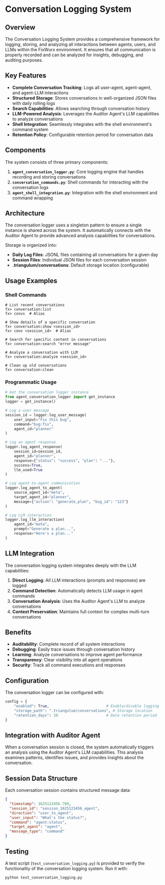 # Conversation Logging System

## Overview

The Conversation Logging System provides a comprehensive framework for logging, storing, and analyzing all interactions between agents, users, and LLMs within the FixWurx environment. It ensures that all communication is properly recorded and can be analyzed for insights, debugging, and auditing purposes.

## Key Features

- **Complete Conversation Tracking**: Logs all user-agent, agent-agent, and agent-LLM interactions
- **Structured Storage**: Stores conversations in well-organized JSON files with daily rolling logs
- **Search Capabilities**: Allows searching through conversation history
- **LLM-Powered Analysis**: Leverages the Auditor Agent's LLM capabilities to analyze conversations
- **Shell Integration**: Seamlessly integrates with the shell environment's command system
- **Retention Policy**: Configurable retention period for conversation data

## Components

The system consists of three primary components:

1. **`agent_conversation_logger.py`**: Core logging engine that handles recording and storing conversations
2. **`conversation_commands.py`**: Shell commands for interacting with the conversation logs
3. **`agent_shell_integration.py`**: Integration with the shell environment and command wrapping

## Architecture

The conversation logger uses a singleton pattern to ensure a single instance is shared across the system. It automatically connects with the Auditor Agent to provide advanced analysis capabilities for conversations.

Storage is organized into:
- **Daily Log Files**: JSONL files containing all conversations for a given day
- **Session Files**: Individual JSON files for each conversation session
- **.triangulum/conversations**: Default storage location (configurable)

## Usage Examples

### Shell Commands

```
# List recent conversations
fx> conversation:list
fx> convs  # Alias

# Show details of a specific conversation
fx> conversation:show <session_id>
fx> conv <session_id>  # Alias

# Search for specific content in conversations
fx> conversation:search "error message"

# Analyze a conversation with LLM
fx> conversation:analyze <session_id>

# Clean up old conversations
fx> conversation:clean
```

### Programmatic Usage

```python
# Get the conversation logger instance
from agent_conversation_logger import get_instance
logger = get_instance()

# Log a user message
session_id = logger.log_user_message(
    user_input="Fix this bug",
    command="bug:fix",
    agent_id="planner"
)

# Log an agent response
logger.log_agent_response(
    session_id=session_id,
    agent_id="planner",
    response={"status": "success", "plan": "..."},
    success=True,
    llm_used=True
)

# Log agent-to-agent communication
logger.log_agent_to_agent(
    source_agent_id="meta",
    target_agent_id="planner",
    message={"action": "generate_plan", "bug_id": "123"}
)

# Log LLM interaction
logger.log_llm_interaction(
    agent_id="meta",
    prompt="Generate a plan...",
    response="Here's a plan..."
)
```

## LLM Integration

The conversation logging system integrates deeply with the LLM capabilities:

1. **Direct Logging**: All LLM interactions (prompts and responses) are logged
2. **Command Detection**: Automatically detects LLM usage in agent commands
3. **Conversation Analysis**: Uses the Auditor Agent's LLM to analyze conversations
4. **Context Preservation**: Maintains full context for complex multi-turn conversations

## Benefits

- **Auditability**: Complete record of all system interactions
- **Debugging**: Easily trace issues through conversation history
- **Learning**: Analyze conversations to improve agent performance
- **Transparency**: Clear visibility into all agent operations
- **Security**: Track all command executions and responses

## Configuration

The conversation logger can be configured with:

```python
config = {
    "enabled": True,                          # Enable/disable logging
    "storage_path": ".triangulum/conversations", # Storage location
    "retention_days": 30                      # Data retention period
}
```

## Integration with Auditor Agent

When a conversation session is closed, the system automatically triggers an analysis using the Auditor Agent's LLM capabilities. This analysis examines patterns, identifies issues, and provides insights about the conversation.

## Session Data Structure

Each conversation session contains structured message data:

```json
{
  "timestamp": 1625123456.789,
  "session_id": "session_1625123456_agent",
  "direction": "user_to_agent",
  "user_input": "What's the status?",
  "command": "agent:status",
  "target_agent": "agent",
  "message_type": "command"
}
```

## Testing

A test script (`test_conversation_logging.py`) is provided to verify the functionality of the conversation logging system. Run it with:

```
python test_conversation_logging.py
